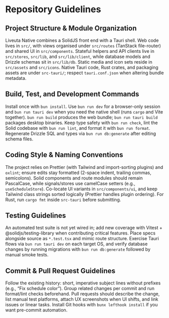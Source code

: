 # Repository Guidelines

## Project Structure & Module Organization
Liveuta Native combines a SolidJS front end with a Tauri shell. Web code lives in `src/`, with views organised under `src/routes` (TanStack file-router) and shared UI in `src/components`. Stateful helpers and API clients live in `src/stores`, `src/lib`, and `src/lib/client`, while database models and Drizzle schemas sit in `src/lib/db`. Static media and icon sets reside in `src/assets` and `src/icons`. Native Tauri code, Rust crates, and packaging assets are under `src-tauri/`; respect `tauri.conf.json` when altering bundle metadata.

## Build, Test, and Development Commands
Install once with `bun install`. Use `bun run dev` for a browser-only session and `bun run tauri dev` when you need the native shell (runs `cargo` and Vite together). `bun run build` produces the web bundle; `bun run tauri build` packages desktop binaries. Keep type safety with `bun run check`, lint the Solid codebase with `bun run lint`, and format it with `bun run format`. Regenerate Drizzle SQL and types via `bun run db:generate` after editing schema files.

## Coding Style & Naming Conventions
The project relies on Prettier (with Tailwind and import-sorting plugins) and `oxlint`; ensure edits stay formatted (2-space indent, trailing commas, semicolons). Solid components and route modules should remain PascalCase, while signals/stores use camelCase setters (e.g., `useScheduleStore`). Co-locate UI variants in `src/components/ui`, and keep Tailwind class strings sorted logically (Prettier handles plugin ordering). For Rust, run `cargo fmt` inside `src-tauri` before submitting.

## Testing Guidelines
An automated test suite is not yet wired in; add new coverage with Vitest + @solidjs/testing-library when contributing critical features. Place specs alongside source as `*.test.tsx` and mimic route structure. Exercise Tauri flows via `bun run tauri dev` on each target OS, and verify database changes by running migrations with `bun run db:generate` followed by manual smoke tests.

## Commit & Pull Request Guidelines
Follow the existing history: short, imperative subject lines without prefixes (e.g., “Fix schedule color”). Group related changes per commit and run format/lint checks beforehand. Pull requests should describe the change, list manual test platforms, attach UX screenshots when UI shifts, and link issues or linear tasks. Install Git hooks with `bunx lefthook install` if you want pre-commit automation.
